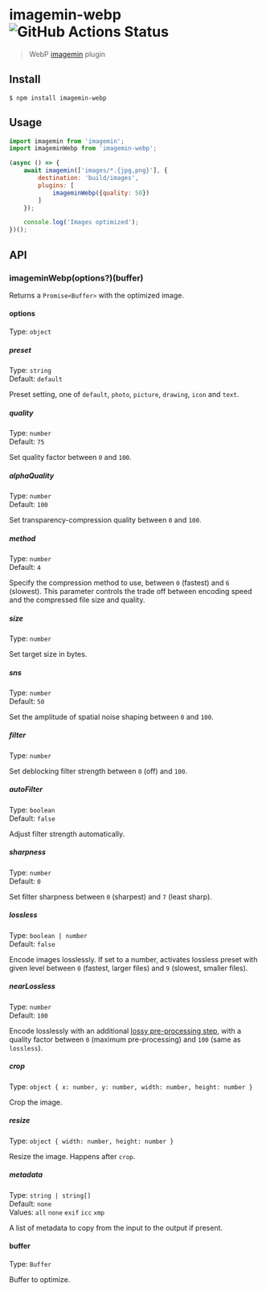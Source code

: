 # imagemin-webp ![GitHub Actions Status](https://github.com/imagemin/imagemin-webp/workflows/test/badge.svg?branch=main)

> WebP [imagemin](https://github.com/imagemin/imagemin) plugin


## Install

```
$ npm install imagemin-webp
```


## Usage

```js
import imagemin from 'imagemin';
import imageminWebp from 'imagemin-webp';

(async () => {
	await imagemin(['images/*.{jpg,png}'], {
		destination: 'build/images',
		plugins: [
			imageminWebp({quality: 50})
		]
	});

	console.log('Images optimized');
})();
```


## API

### imageminWebp(options?)(buffer)

Returns a `Promise<Buffer>` with the optimized image.

#### options

Type: `object`

##### preset

Type: `string`<br>
Default: `default`

Preset setting, one of `default`, `photo`, `picture`, `drawing`, `icon` and `text`.

##### quality

Type: `number`<br>
Default: `75`

Set quality factor between `0` and `100`.

##### alphaQuality

Type: `number`<br>
Default: `100`

Set transparency-compression quality between `0` and `100`.

##### method

Type: `number`<br>
Default: `4`

Specify the compression method to use, between `0` (fastest) and `6` (slowest). This parameter controls the trade off between encoding speed and the compressed file size and quality.

##### size

Type: `number`<br>

Set target size in bytes.

##### sns

Type: `number`<br>
Default: `50`

Set the amplitude of spatial noise shaping between `0` and `100`.

##### filter

Type: `number`<br>

Set deblocking filter strength between `0` (off) and `100`.

##### autoFilter

Type: `boolean`<br>
Default: `false`<br>

Adjust filter strength automatically.

##### sharpness

Type: `number`<br>
Default: `0`

Set filter sharpness between `0` (sharpest) and `7` (least sharp).

##### lossless

Type: `boolean | number`<br>
Default: `false`

Encode images losslessly. If set to a number, activates lossless preset with given level between `0` (fastest, larger files) and `9` (slowest, smaller files).

##### nearLossless

Type: `number`<br>
Default: `100`

Encode losslessly with an additional [lossy pre-processing step](https://groups.google.com/a/webmproject.org/forum/#!msg/webp-discuss/0GmxDmlexek/3ggyYsaYdFEJ), with a quality factor between `0` (maximum pre-processing) and `100` (same as `lossless`).

##### crop

Type: `object { x: number, y: number, width: number, height: number }`

Crop the image.

##### resize

Type: `object { width: number, height: number }`

Resize the image. Happens after `crop`.

##### metadata

Type: `string | string[]`<br>
Default: `none`<br>
Values: `all` `none` `exif` `icc` `xmp`

A list of metadata to copy from the input to the output if present.

#### buffer

Type: `Buffer`

Buffer to optimize.
